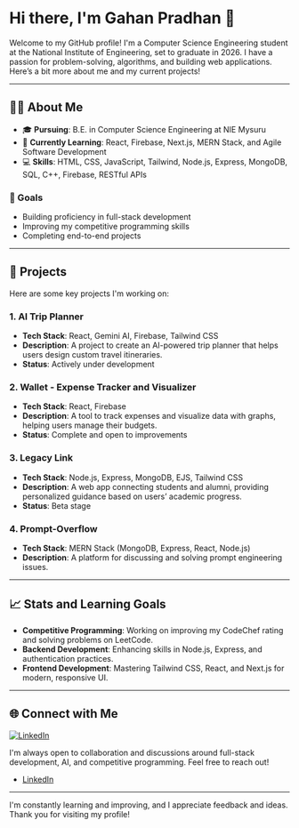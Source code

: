 # Hi there, I'm Gahan Pradhan 👋

Welcome to my GitHub profile! I'm a Computer Science Engineering student at the National Institute of Engineering, set to graduate in 2026.
I have a passion for problem-solving, algorithms, and building web applications. Here’s a bit more about me and my current projects!

---

## 👨‍💻 About Me

- 🎓 **Pursuing**: B.E. in Computer Science Engineering at NIE Mysuru
- 🌱 **Currently Learning**: React, Firebase, Next.js, MERN Stack, and Agile Software Development
- 💻 **Skills**: HTML, CSS, JavaScript, Tailwind, Node.js, Express, MongoDB, SQL, C++, Firebase, RESTful APIs

### 🎯 Goals
- Building proficiency in full-stack development
- Improving my competitive programming skills
- Completing end-to-end projects

---

## 🚀 Projects

Here are some key projects I'm working on:

### 1. AI Trip Planner
   - **Tech Stack**: React, Gemini AI, Firebase, Tailwind CSS
   - **Description**: A project to create an AI-powered trip planner that helps users design custom travel itineraries.
   - **Status**: Actively under development

### 2. Wallet - Expense Tracker and Visualizer
   - **Tech Stack**: React, Firebase
   - **Description**: A tool to track expenses and visualize data with graphs, helping users manage their budgets.
   - **Status**: Complete and open to improvements

### 3. Legacy Link
   - **Tech Stack**: Node.js, Express, MongoDB, EJS, Tailwind CSS
   - **Description**: A web app connecting students and alumni, providing personalized guidance based on users’ academic progress.
   - **Status**: Beta stage

### 4. Prompt-Overflow
   - **Tech Stack**: MERN Stack (MongoDB, Express, React, Node.js)
   - **Description**: A platform for discussing and solving prompt engineering issues.

---

## 📈 Stats and Learning Goals

- **Competitive Programming**: Working on improving my CodeChef rating and solving problems on LeetCode.
- **Backend Development**: Enhancing skills in Node.js, Express, and authentication practices.
- **Frontend Development**: Mastering Tailwind CSS, React, and Next.js for modern, responsive UI.

---

## 🌐 Connect with Me

[![LinkedIn](https://img.shields.io/badge/LinkedIn-0077B5?logo=linkedin&logoColor=white)](https://www.linkedin.com/in/gahan-pradhan-7b9788252/)

I'm always open to collaboration and discussions around full-stack development, AI, and competitive programming. Feel free to reach out!

- [LinkedIn](https://www.linkedin.com/in/gahan-pradhan-7b9788252/)


---

I'm constantly learning and improving, and I appreciate feedback and ideas. Thank you for visiting my profile!
